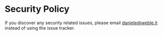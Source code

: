 # Security Policy

If you discover any security related issues, please email daniele@weble.it instead of using the issue tracker.
